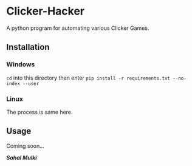 # Clicker-Hacker
A python program for automating various Clicker Games.

## Installation

### Windows
`cd` into this directory then enter `pip install -r requirements.txt --no-index --user`

### Linux
The process is same here.

## Usage

Coming soon...

_**Sahal Mulki**_
